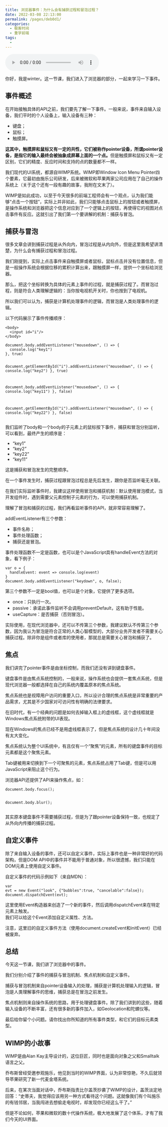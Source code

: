 ```yaml
---
title: 浏览器事件：为什么会有捕获过程和冒泡过程？
date: 2022-03-08 22:13:00
permalink: /pages/deb0d1/
categories:
  - 极客时间
  - 重学前端
tags:
  - 
---
```

<audio title="浏览器事件：为什么会有捕获过程和冒泡过程？" src="https://static001.geekbang.org/resource/audio/3d/a1/3d74436115f82450711614b8fe564fa1.mp3" controls="controls"></audio> 
<p>你好，我是winter。这一节课，我们进入了浏览器的部分，一起来学习一下事件。</p><h2>事件概述</h2><p>在开始接触具体的API之前，我们要先了解一下事件。一般来说，事件来自输入设备，我们平时的个人设备上，输入设备有三种：</p><ul>
<li>键盘；</li>
<li>鼠标；</li>
<li>触摸屏。</li>
</ul><p><strong>这其中，触摸屏和鼠标又有一定的共性，它们被称作pointer设备，所谓pointer设备，是指它的输入最终会被抽象成屏幕上面的一个点。</strong>但是触摸屏和鼠标又有一定区别，它们的精度、反应时间和支持的点的数量都不一样。</p><p>我们现代的UI系统，都源自WIMP系统。WIMP即Window Icon Menu Pointer四个要素，它最初由施乐公司研发，后来被微软和苹果两家公司应用在了自己的操作系统上（关于这个还有一段有趣的故事，我附在文末了）。</p><p>WIMP是如此成功，以至于今天很多的前端工程师会有一个观点，认为我们能够“点击一个按钮”，实际上并非如此，我们只能够点击鼠标上的按钮或者触摸屏，是操作系统和浏览器把这个信息对应到了一个逻辑上的按钮，再使得它的视图对点击事件有反应。这就引出了我们第一个要讲解的机制：捕获与冒泡。</p><h2>捕获与冒泡</h2><p>很多文章会讲到捕获过程是从外向内，冒泡过程是从内向外，但是这里我希望讲清楚，为什么会有捕获过程和冒泡过程。</p><!-- [[[read_end]]] --><p>我们刚提到，实际上点击事件来自触摸屏或者鼠标，鼠标点击并没有位置信息，但是一般操作系统会根据位移的累积计算出来，跟触摸屏一样，提供一个坐标给浏览器。</p><p>那么，把这个坐标转换为具体的元素上事件的过程，就是捕获过程了。而冒泡过程，则是符合人类理解逻辑的：当你按电视机开关时，你也按到了电视机。</p><p>所以我们可以认为，捕获是计算机处理事件的逻辑，而冒泡是人类处理事件的逻辑。</p><p>以下代码展示了事件传播顺序：</p><pre><code class="language-HTML">&lt;body&gt;
  &lt;input id="i"/&gt;
&lt;/body&gt;
</code></pre><pre><code class="language-JavaScript">document.body.addEventListener("mousedown", () =&gt; {
  console.log("key1")
}, true)

document.getElementById("i").addEventListener("mousedown", () =&gt; {
  console.log("key2")
}, true)

document.body.addEventListener("mousedown", () =&gt; {
  console.log("key11")
}, false)

document.getElementById("i").addEventListener("mousedown", () =&gt; {
  console.log("key22")
}, false)
</code></pre><p>我们监听了body和一个body的子元素上的鼠标按下事件，捕获和冒泡分别监听，可以看到，最终产生的顺序是：</p><ul>
<li>“key1”</li>
<li>“key2”</li>
<li>“key22”</li>
<li>“key11”</li>
</ul><p>这是捕获和冒泡发生的完整顺序。</p><p>在一个事件发生时，捕获过程跟冒泡过程总是先后发生，跟你是否监听毫无关联。</p><p>在我们实际监听事件时，我建议这样使用冒泡和捕获机制：默认使用冒泡模式，当开发组件时，遇到需要父元素控制子元素的行为，可以使用捕获机制。</p><p>理解了冒泡和捕获的过程，我们再看监听事件的API，就非常容易理解了。</p><p>addEventListener有三个参数：</p><ul>
<li>事件名称；</li>
<li>事件处理函数；</li>
<li>捕获还是冒泡。</li>
</ul><p>事件处理函数不一定是函数，也可以是个JavaScript具有handleEvent方法的对象，看下例子：</p><pre><code class="language-JavaScript">var o = {
  handleEvent: event =&gt; console.log(event)
}
document.body.addEventListener("keydown", o, false);
</code></pre><p>第三个参数不一定是bool值，也可以是个对象，它提供了更多选项。</p><ul>
<li>once：只执行一次。</li>
<li>passive：承诺此事件监听不会调用preventDefault，这有助于性能。</li>
<li>useCapture：是否捕获（否则冒泡）。</li>
</ul><p>实际使用，在现代浏览器中，还可以不传第三个参数，我建议默认不传第三个参数，因为我认为冒泡是符合正常的人类心智模型的，大部分业务开发者不需要关心捕获过程。除非你是组件或者库的使用者，那就总是需要关心冒泡和捕获了。</p><h2>焦点</h2><p>我们讲完了pointer事件是由坐标控制，而我们还没有讲到键盘事件。</p><p>键盘事件是由焦点系统控制的，一般来说，操作系统也会提供一套焦点系统，但是现代浏览器一般都选择在自己的系统内覆盖原本的焦点系统。</p><p>焦点系统也是视障用户访问的重要入口，所以设计合理的焦点系统是非常重要的产品需求，尤其是不少国家对可访问性有明确的法律要求。</p><p>在旧时代，有一个经典的问题是如何去掉输入框上的虚线框，这个虚线框就是Windows焦点系统附带的UI表现。</p><p>现在Windows的焦点已经不是用虚线框表示了，但是焦点系统的设计几十年间没有太大变化。</p><p>焦点系统认为整个UI系统中，有且仅有一个“聚焦”的元素，所有的键盘事件的目标元素都是这个聚焦元素。</p><p>Tab键被用来切换到下一个可聚焦的元素，焦点系统占用了Tab键，但是可以用JavaScript来阻止这个行为。</p><p>浏览器API还提供了API来操作焦点，如：</p><pre><code class="language-JavaScript">document.body.focus();

document.body.blur();
</code></pre><p>其实原本键盘事件不需要捕获过程，但是为了跟pointer设备保持一致，也规定了从外向内传播的捕获过程。</p><h2>自定义事件</h2><p>除了来自输入设备的事件，还可以自定义事件，实际上事件也是一种非常好的代码架构，但是DOM API中的事件并不能用于普通对象，所以很遗憾，我们只能在DOM元素上使用自定义事件。</p><p>自定义事件的代码示例如下（来自MDN）：</p><pre><code class="language-JavaScript">var evt = new Event("look", {"bubbles":true, "cancelable":false});
document.dispatchEvent(evt);
</code></pre><p>这里使用Event构造器来创造了一个新的事件，然后调用dispatchEvent来在特定元素上触发。<br>
我们可以给这个Event添加自定义属性、方法。</p><p>注意，这里旧的自定义事件方法（使用document.createEvent和initEvent）已经被废弃。</p><h2>总结</h2><p>今天这一节课，我们讲了浏览器中的事件。</p><p>我们分别介绍了事件的捕获与冒泡机制、焦点机制和自定义事件。</p><p>捕获与冒泡机制来自pointer设备输入的处理，捕获是计算机处理输入的逻辑，冒泡是人类理解事件的思维，捕获总是在冒泡之前发生。</p><p>焦点机制则来自操作系统的思路，用于处理键盘事件。除了我们讲到的这些，随着输入设备的不断丰富，还有很多新的事件加入，如Geolocation和陀螺仪等。</p><p>最后给你留个小问题。请你找出你所知道的所有事件类型，和它们的目标元素类型。</p><h2>WIMP的小故事</h2><p>WIMP是由Alan Kay主导设计的，这位巨匠，同时也是面向对象之父和Smalltalk语言之父。</p><p>乔布斯曾经受邀参观施乐，他见到当时的WIMP界面，认为非常惊艳，不久后就领导苹果研究了新一代麦金塔系统。</p><p>后来，在某次当面对话中，乔布斯指责比尔盖茨抄袭了WIMP的设计，盖茨淡定地回答：“史蒂夫，我觉得应该用另一种方式看待这个问题。这就像我们有个叫施乐的有钱邻居，当我闯进去想偷走电视时，却发现你已经这么干了。”</p><p>但是不论如何，苹果和微软的数十代操作系统，极大地发展了这个体系，才有了我们今天的UI界面。</p><p></p>